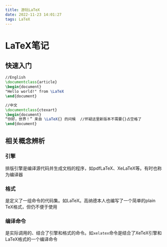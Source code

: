 ```yaml
---
title: 游玩LaTeX
date: 2022-11-23 14:01:27
tags: LaTeX
---
```


# LaTeX笔记

## 快速入门

```latex
//English
\documentclass{article}
\begin{document}
"Hello world!" from \LaTeX
\end{document}

//中文
\documentclass{ctexart}
\begin{document}
“你好，世界！” 来自 \LaTeX{} 的问候  //怀疑这里新版本不需要{}占空格了
\end{document}
```

## 相关概念辨析

### 引擎

排版引擎是编译源代码并生成文档的程序，如pdfLaTeX、XeLaTeX等。有时也称为编译器

### 格式

是定义了一组命令的代码集。如LaTeX。高纳德本人也编写了一个简单的plain TeX格式，但仍不便于使用

### 编译命令

是实际调用的、结合了引擎和格式的命令。如`xelatex`命令是结合了XeTeX引擎和LaTeX格式的一个编译命令